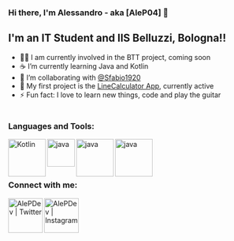 ### Hi there, I'm Alessandro - aka [AleP04] 👋


## I'm an IT Student and IIS Belluzzi, Bologna!!

- 🏃‍♀️ I am currently involved in the BTT project, coming soon
-  ☕ I’m currently learning Java and Kotlin
- 👯 I’m collaborating with [@Sfabio1920](https://github.com/Sfabio1920)
- 🧮 My first project is the [LineCalculator App](https://github.com/AleP04/LineCalc), currently active
- ⚡ Fun fact: I love to learn new things, code and play the guitar

#

### Languages and Tools:

<img align="left" alt="Kotlin" width="76px" src="https://upload.wikimedia.org/wikipedia/commons/7/74/Kotlin_Icon.png" />

<img align="left" alt="java" width="56px" src="https://user-images.githubusercontent.com/71639745/128352131-f4ed0be7-fbde-493b-838a-35d57d112831.png" />

<img align="left" alt="java" width="76px" src="https://upload.wikimedia.org/wikipedia/commons/thumb/4/4b/Bash_Logo_Colored.svg/1200px-Bash_Logo_Colored.svg.png" />

<img align="left" alt="java" width="76px" src="https://upload.wikimedia.org/wikipedia/commons/a/af/Tux.png" />

<br />

###   ​


### Connect with me:

[<img align="left" alt="AlePDev | Twitter" width="70px" src="https://cdn.jsdelivr.net/npm/simple-icons@v3/icons/twitter.svg" />](https://twitter.com/AlePasqui04)
[<img align="left" alt="AlePDev | Instagram" width="70px" src="https://cdn.jsdelivr.net/npm/simple-icons@v3/icons/instagram.svg" />](https://www.instagram.com/pasqui.ale04/)

<br />
